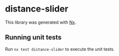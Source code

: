 # distance-slider

This library was generated with [Nx](https://nx.dev).

## Running unit tests

Run `nx test distance-slider` to execute the unit tests.

